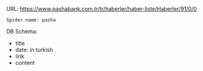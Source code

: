 URL: https://www.pashabank.com.tr/tr/haberler/haber-liste/Haberler/91/0/0

    Spider name: pasha

DB Schema:
- title
- date: in turkish
- link
- content